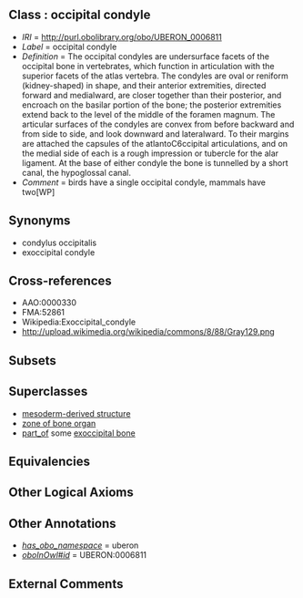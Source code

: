 
## Class : occipital condyle

 * *IRI* = http://purl.obolibrary.org/obo/UBERON_0006811
 * *Label* = occipital condyle
 * *Definition* = The occipital condyles are undersurface facets of the occipital bone in vertebrates, which function in articulation with the superior facets of the atlas vertebra. The condyles are oval or reniform (kidney-shaped) in shape, and their anterior extremities, directed forward and medialward, are closer together than their posterior, and encroach on the basilar portion of the bone; the posterior extremities extend back to the level of the middle of the foramen magnum. The articular surfaces of the condyles are convex from before backward and from side to side, and look downward and lateralward. To their margins are attached the capsules of the atlantoC6ccipital articulations, and on the medial side of each is a rough impression or tubercle for the alar ligament. At the base of either condyle the bone is tunnelled by a short canal, the hypoglossal canal.
 * *Comment* = birds have a single occipital condyle, mammals have two[WP]

## Synonyms

 * condylus occipitalis
 * exoccipital condyle

## Cross-references

 * AAO:0000330
 * FMA:52861
 * Wikipedia:Exoccipital_condyle
 * http://upload.wikimedia.org/wikipedia/commons/8/88/Gray129.png

## Subsets


## Superclasses

 * [mesoderm-derived structure](../../UBERON/20/UBERON_0004120.md)
 * [zone of bone organ](../../UBERON/13/UBERON_0005913.md)
 * [part_of](../../BFO/50/BFO_0000050.md) some [exoccipital bone](../../UBERON/93/UBERON_0001693.md)

## Equivalencies


## Other Logical Axioms


## Other Annotations

 * *[has_obo_namespace](../../ce/oboInOwl#hasOBONamespace.md)* = uberon
 * *[oboInOwl#id](../../id/oboInOwl#id.md)* = UBERON:0006811

## External Comments

